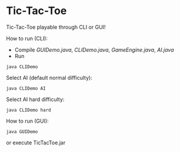 # Tic-Tac-Toe

Tic-Tac-Toe playable through CLI or GUI!

How to run (CLI):
- Compile *GUIDemo.java*, *CLIDemo.java*, *GameEngine.java*, *AI.java*
- Run
```
java CLIDemo
```

Select AI (default normal difficulty):
```
java CLIDemo AI
```

Select AI hard difficulty:
```
java CLIDemo hard
```

How to run (GUI):
```
java GUIDemo
```
or execute TicTacToe.jar
